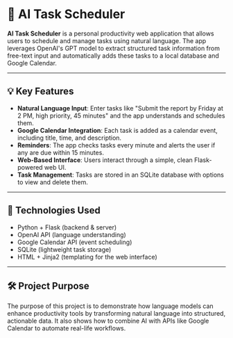 # 🧠 AI Task Scheduler

**AI Task Scheduler** is a personal productivity web application that allows users to schedule and manage tasks using natural language. The app leverages OpenAI's GPT model to extract structured task information from free-text input and automatically adds these tasks to a local database and Google Calendar.

---

## 💡 Key Features

- **Natural Language Input**: Enter tasks like "Submit the report by Friday at 2 PM, high priority, 45 minutes" and the app understands and schedules them.
- **Google Calendar Integration**: Each task is added as a calendar event, including title, time, and description.
- **Reminders**: The app checks tasks every minute and alerts the user if any are due within 15 minutes.
- **Web-Based Interface**: Users interact through a simple, clean Flask-powered web UI.
- **Task Management**: Tasks are stored in an SQLite database with options to view and delete them.

---

## 🔧 Technologies Used

- Python + Flask (backend & server)
- OpenAI API (language understanding)
- Google Calendar API (event scheduling)
- SQLite (lightweight task storage)
- HTML + Jinja2 (templating for the web interface)

---

## 🛠 Project Purpose

The purpose of this project is to demonstrate how language models can enhance productivity tools by transforming natural language into structured, actionable data. It also shows how to combine AI with APIs like Google Calendar to automate real-life workflows.

